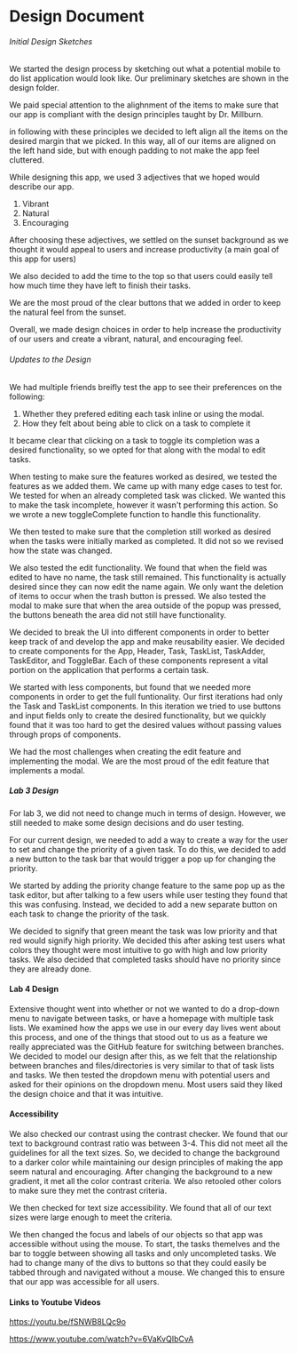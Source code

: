 # Design Document



###### Initial Design Sketches

We started the design process by sketching out what a potential mobile to do list application would look like. Our preliminary sketches are shown in the design folder.

We paid special attention to the alighnment of the items to make sure that our app is compliant with the design principles taught by Dr. Millburn.

in following with these principles we decided to left align all the items on the desired margin that we picked. In this way, all of our items are aligned on the left hand side, but with enough padding to not make the app feel cluttered.


While designing this app, we used 3 adjectives that we hoped would describe our app.
1. Vibrant
2. Natural
3. Encouraging

After choosing these adjectives, we settled on the sunset background as we thought it would appeal to users and increase productivity (a main goal of this app for users)

We also decided to add the time to the top so that users could easily tell how much time they have left to finish their tasks.

We are the most proud of the clear buttons that we added in order to keep the natural feel from the sunset.

Overall, we made design choices in order to help increase the productivity of our users and create a vibrant, natural, and encouraging feel.

###### Updates to the Design

We had multiple friends breifly test the app to see their preferences on the following: 

1. Whether they prefered editing each task inline or using the modal. 
2. How they felt about being able to click on a task to complete it

It became clear that clicking on a task to toggle its completion was a desired functionality, so we opted for that along with the modal to edit tasks.

When testing to make sure the features worked as desired, we tested the features as we added them. We came up with many edge cases to test for. We tested for when an already completed task was clicked. We wanted this to make the task incomplete, however it wasn't performing this action. So we wrote a new toggleComplete function to handle this functionality. 

We then tested to make sure that the completion still worked as desired when the tasks were initially marked as completed. It did not so we revised how the state was changed.


We also tested the edit functionality. We found that when the field was edited to have no name, the task still remained. This functionality is actually desired since they can now edit the name again. We only want the deletion of items to occur when the trash button is pressed. We also tested the modal to make sure that when the area outside of the popup was pressed, the buttons beneath the area did not still have functionality.

We decided to break the UI into different components in order to better keep track of and develop the app and make reusability easier. We decided to create components for the App, Header, Task, TaskList, TaskAdder, TaskEditor, and ToggleBar. Each of these components represent a vital portion on the application that performs a certain task.

We started with less components, but found that we needed more components in order to get the full funtionality. Our first iterations had only the Task and TaskList components. In this iteration we tried to use buttons and input fields only to create the desired functionality, but we quickly found that it was too hard to get the desired values without passing values through props of components. 

We had the most challenges when creating the edit feature and implementing the modal.
We are the most proud of the edit feature that implements a modal.


##### Lab 3 Design

For lab 3, we did not need to change much in terms of design. However, we still needed to make some design decisions and do user testing. 

For our current design, we needed to add a way to create a way for the user to set and change the priority of a given task. To do this, we decided to add a new button to the task bar that would trigger a pop up for changing the priority.

We started by adding the priority change feature to the same pop up as the task editor, but after talking to a few users while user testing they found that this was confusing. Instead, we decided to add a new separate button on each task to change the priority of the task.

We decided to signify that green meant the task was low priority and that red would signify high priority. We decided this after asking test users what colors they thought were most intuitive to go with high and low priority tasks. We also decided that completed tasks should have no priority since they are already done.


#### Lab 4 Design

Extensive thought went into whether or not we wanted to do a drop-down menu to navigate between tasks, or have a homepage with multiple task lists. We examined how the apps we use in our every day lives went about this process, and one of the things that stood out to us as a feature we really appreciated was the GitHub feature for switching between branches. We decided to model our design after this, as we felt that the relationship between branches and files/directories is very similar to that of task lists and tasks. We then tested the dropdown menu with potential users and asked for their opinions on the dropdown menu. Most users said they liked the design choice and that it was intuitive.


#### Accessibility

We also checked our contrast using the contrast checker. We found that our text to background contrast ratio was between 3-4. This did not meet all the guidelines for all the text sizes. So, we decided to change the background to a darker color while maintaining our design principles of making the app seem natural and encouraging. After changing the background to a new gradient, it met all the color contrast criteria. We also retooled other colors to make sure they met the contrast criteria.

We then checked for text size accessibility. We found that all of our text sizes were large enough to meet the criteria.

We then changed the focus and labels of our objects so that app was accessible without using the mouse. To start, the tasks themelves and the bar to toggle between showing all tasks and only uncompleted tasks. We had to change many of the divs to buttons so that they could easily be tabbed through and navigated without a mouse. We changed this to ensure that our app was accessible for all users.

#### Links to Youtube Videos

https://youtu.be/fSNWB8LQc9o

https://www.youtube.com/watch?v=6VaKvQIbCvA